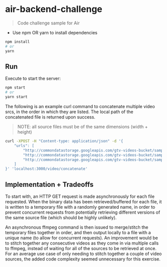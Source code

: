 # air-backend-challenge

> Code challenge sample for Air

* Use npm OR yarn to install dependencies
 ``` bash
npm install
# or
yarn
```

## Run

Execute to start the server:
``` bash
npm start
# or
yarn start
```

The following is an example curl command to concatenate multiple video srcs, in the
order in which they are listed.  The local path of the concatenated file is returned
upon success.

> NOTE: all source files must be of the same dimensions (width + height)

```bash
curl -XPOST -H "Content-type: application/json" -d '{
    "urls": [
        "http://commondatastorage.googleapis.com/gtv-videos-bucket/sample/ForBiggerMeltdowns.mp4",
        "http://commondatastorage.googleapis.com/gtv-videos-bucket/sample/ForBiggerEscapes.mp4",
        "http://commondatastorage.googleapis.com/gtv-videos-bucket/sample/ForBiggerMeltdowns.mp4"
    ]
}' 'localhost:3000/video/concatenate'
```

## Implementation + Tradeoffs

To start with, an HTTP GET request is made asynchronously for each file requested.  When the
binary data has been retrieved/buffered for each file, it is written to a temporary file
with a randomly generated name, in order to prevent concurrent requests from potentially retrieving
different versions of the same source file (which should be highly unlikely).

An asynchronous ffmpeg command is then issued to merge/stitch the temporary files together in order, and then output
locally to a file with a unique name (to allow for concurrent requests).  An improvement would be to stitch together
any consecutive videos as they come in via multiple calls to ffmpeg, instead of waiting for all of the sources to be retrieved at once.  For an average use case of only needing to stitch together a couple of video sources, the added
code complexity seemed unnecessary for this exercise.